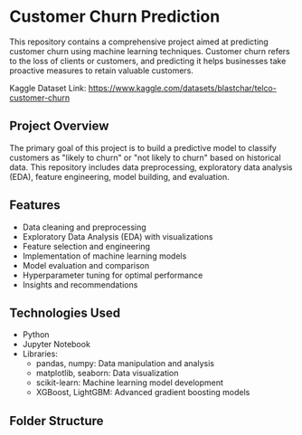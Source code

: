 # Customer Churn Prediction

This repository contains a comprehensive project aimed at predicting customer churn using machine learning techniques. Customer churn refers to the loss of clients or customers, and predicting it helps businesses take proactive measures to retain valuable customers.

Kaggle Dataset Link: https://www.kaggle.com/datasets/blastchar/telco-customer-churn

## Project Overview

The primary goal of this project is to build a predictive model to classify customers as "likely to churn" or "not likely to churn" based on historical data. This repository includes data preprocessing, exploratory data analysis (EDA), feature engineering, model building, and evaluation.

## Features

- Data cleaning and preprocessing
- Exploratory Data Analysis (EDA) with visualizations
- Feature selection and engineering
- Implementation of machine learning models
- Model evaluation and comparison
- Hyperparameter tuning for optimal performance
- Insights and recommendations

## Technologies Used

- Python
- Jupyter Notebook
- Libraries:
  - pandas, numpy: Data manipulation and analysis
  - matplotlib, seaborn: Data visualization
  - scikit-learn: Machine learning model development
  - XGBoost, LightGBM: Advanced gradient boosting models

## Folder Structure

